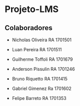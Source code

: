 # Projeto-LMS

## Colaboradores

* Nicholas Oliveira
RA 1701501

* Luan Pereira
RA 1701511

* Guilherme Toffoli
RA 1701679

* Anderson Pissulin
RA 1701246

* Bruno Riquetto
RA 1701415

* Gabriel Gimenez
Ra 1701602

* Felipe Barreto
RA 1701353

